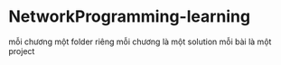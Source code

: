 # NetworkProgramming-learning
mỗi chương một folder riêng
mỗi chương là một solution
mỗi bài là một project
